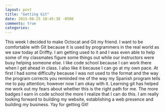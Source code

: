 ```yaml
---
layout: post
title: "Getting Git"
date: 2015-08-25 10:45:38 -0500
comments: true
categories: 
---
```

This week I decided to make Octocat and Git my friend. I want to be comfortable with Git because it is used by programmers in the real world as we saw today at Driffty. I am getting used to it and I was even able to help some of my classmates figure some things out while our instructors were busy helping someone else. I like code school because I can work there when I get ahead in class. I also like it because I can go at my own pace. At first I had some difficulty because I was not used to the format and the way the program corrects you reminded me of the way my Spanish program tells me to pay attention; however now I am okay with it. Learning git has helped me work out my fears about whether this is the right path for me. The more badges I earn in code school the more I realize that I can do this. I am really looking forward to building my website, establishing a web presence and building my business. Yay for getting Git!